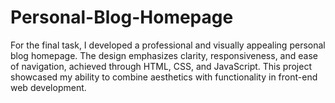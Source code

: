 # Personal-Blog-Homepage
For the final task, I developed a professional and visually appealing personal blog homepage. The design emphasizes clarity, responsiveness, and ease of navigation, achieved through HTML, CSS, and JavaScript. This project showcased my ability to combine aesthetics with functionality in front-end web development.
